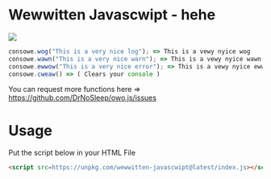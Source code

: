 # Wewwitten Javascwipt - hehe
<a href=https://www.npmjs.com/package/wewwitten-javascwipt><img src=https://github.com/DrNoSleep/wewwitten-javascwipt/actions/workflows/npmpub.yml/badge.svg ></a>

```js
consowe.wog("This is a very nice log"); => This is a vewy nyice wog
consowe.wawn("This is a very nice warn"); => This is a vewy nyice wawn
consowe.ewwow("This is a very nice error"); => This is a vewy nyice ewwow
consowe.cweaw() => ( Clears your console )
```

You can request more functions here => https://github.com/DrNoSleep/owo.js/issues


# Usage
Put the script below in your HTML File
```HTML
<script src=https://unpkg.com/wewwitten-javascwipt@latest/index.js></script>

```

